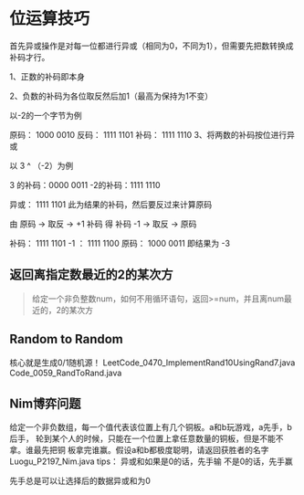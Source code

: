 # 位运算技巧

首先异或操作是对每一位都进行异或（相同为0，不同为1），但需要先把数转换成补码才行。

1、正数的补码即本身

2、负数的补码为各位取反然后加1（最高为保持为1不变）

以-2的一个字节为例

原码： 1000 0010
反码： 1111 1101
补码： 1111 1110
3、将两数的补码按位进行异或

以 3 ^ （-2）为例

3 的补码：0000 0011
-2的补码：1111 1110

异或：    1111 1101  此为结果的补码，然后要反过来计算原码

由 原码 -> 取反 -> +1 补码  得 补码 -1 -> 取反 -> 原码

补码：    1111 1101
-1 ：     1111 1100
原码：    1000 0011
即结果为 -3

## 返回离指定数最近的2的某次方

> 给定一个非负整数num，如何不用循环语句，返回>=num，并且离num最近的，2的某次方

## Random to Random

核心就是生成0/1随机源！
LeetCode_0470_ImplementRand10UsingRand7.java
Code_0059_RandToRand.java

## Nim博弈问题

给定一个非负数组，每一个值代表该位置上有几个铜板。a和b玩游戏，a先手，b后手， 轮到某个人的时候，只能在一个位置上拿任意数量的铜板，但是不能不拿。谁最先把铜 板拿完谁赢。假设a和b都极度聪明，请返回获胜者的名字
Luogu_P2197_Nim.java
tips：
异或和如果是0的话，先手输
不是0的话，先手赢

先手总是可以让选择后的数据异或和为0
